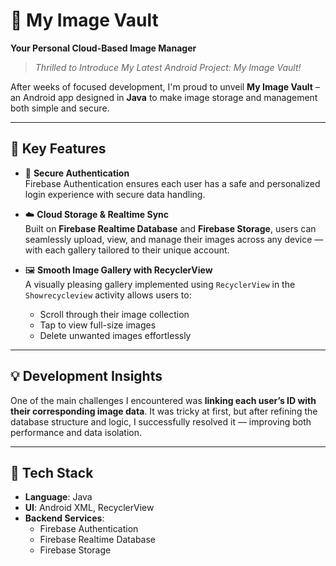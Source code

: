 # 📸 My Image Vault

**Your Personal Cloud-Based Image Manager**

> *Thrilled to Introduce My Latest Android Project: My Image Vault!*

After weeks of focused development, I'm proud to unveil **My Image Vault** – an Android app designed in **Java** to make image storage and management both simple and secure.

---

## 🚀 Key Features

- 🔐 **Secure Authentication**  
  Firebase Authentication ensures each user has a safe and personalized login experience with secure data handling.

- ☁️ **Cloud Storage & Realtime Sync**  
  Built on **Firebase Realtime Database** and **Firebase Storage**, users can seamlessly upload, view, and manage their images across any device — with each gallery tailored to their unique account.

- 🖼️ **Smooth Image Gallery with RecyclerView**  
  A visually pleasing gallery implemented using `RecyclerView` in the `Showrecycleview` activity allows users to:
  - Scroll through their image collection  
  - Tap to view full-size images  
  - Delete unwanted images effortlessly

---

## 💡 Development Insights

One of the main challenges I encountered was **linking each user’s ID with their corresponding image data**. It was tricky at first, but after refining the database structure and logic, I successfully resolved it — improving both performance and data isolation.

---

## 🧪 Tech Stack

- **Language**: Java  
- **UI**: Android XML, RecyclerView  
- **Backend Services**:
  - Firebase Authentication
  - Firebase Realtime Database
  - Firebase Storage



